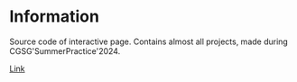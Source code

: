 # Information

Source code of interactive page. Contains almost all projects, made during CGSG'SummerPractice'2024.

[Link](https://uicofidcrsanccbu.github.io)
